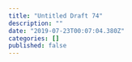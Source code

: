 ```yaml
---
title: "Untitled Draft 74"
description: ""
date: "2019-07-23T00:07:04.380Z"
categories: []
published: false
---
```



